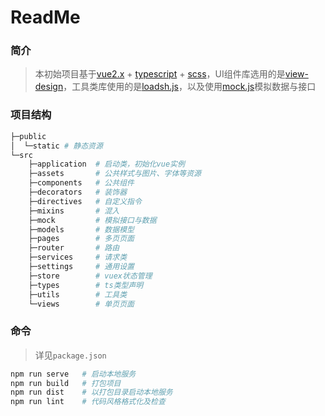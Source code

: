 # ReadMe

### 简介

> 本初始项目基于[vue2.x](https://cn.vuejs.org/) + [typescript](https://www.typescriptlang.org/) + [scss](https://www.sass.hk/)，UI组件库选用的是[view-design](https://www.iviewui.com/)，工具类库使用的是[loadsh.js](https://lodash.com/)，以及使用[mock.js](http://mockjs.com/)模拟数据与接口



### 项目结构

```bash
├─public
│  └─static # 静态资源
└─src
    ├─application  # 启动类，初始化vue实例
    ├─assets       # 公共样式与图片、字体等资源
    ├─components   # 公共组件
    ├─decorators   # 装饰器
    ├─directives   # 自定义指令
    ├─mixins       # 混入
    ├─mock         # 模拟接口与数据
    ├─models       # 数据模型
    ├─pages        # 多页页面
    ├─router       # 路由
    ├─services     # 请求类
    ├─settings     # 通用设置
    ├─store        # vuex状态管理
    ├─types        # ts类型声明
    ├─utils        # 工具类
    └─views        # 单页页面
```



### 命令

> 详见`package.json`

```bash
npm run serve   # 启动本地服务
npm run build   # 打包项目
npm run dist    # 以打包目录启动本地服务
npm run lint    # 代码风格格式化及检查
```

